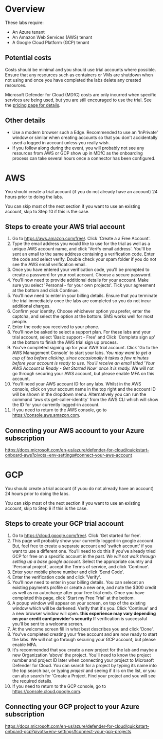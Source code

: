 # Overview
These labs require:
 - An Azure tenant
 - An Amazon Web Services (AWS) tenant
 - A Google Cloud Platform (GCP) tenant


## Potential costs
 Costs should be minimal and you should use trial accounts where possible. Ensure that any resources such as containers or VMs are shutdown when not using and once you have completed the labs delete any created resources.

 Microsoft Defender for Cloud (MDfC) costs are only incurred when specific services are being used, but you are still encouraged to use the trial. See the [pricing page for details](https://azure.microsoft.com/en-gb/pricing/details/defender-for-cloud/).
 
 ## Other details
 - Use a modern browser such a Edge. Recommended to use an 'InPrivate' window or similar when creating accounts so that you don't accidentally used a logged in account unless you really wish.
 - If you follow along during the event, you will probably not see any resources from AWS or GCP show up in MDfC as the onboarding process can take several hours once a connector has been configured.

 # AWS
 You should create a trial account (if you do not already have an account) 24 hours prior to doing the labs.
 
 You can skip most of the next section if you want to use an existing account, skip to Step 10 if this is the case.
## Steps to create your AWS trial account
1. Go to https://aws.amazon.com/free/. Click 'Create a a Free Account'.
2. Type the email address you would like to use for the trial as well as a unique AWS account name, and click 'Verify email address'. You'll be sent an email to the same address containing a verification code. Enter the code and select verify. Double check your spam folder if you do not see the AWS email verification email.
3. Once you have entered your verification code, you'll be prompted to create a password for your root account. Choose a secure password.
4. You'll now need to provide additional details for your account. Make sure you select 'Personal - for your own projects'. Tick your agreement at the bottom and click Continue.
5. You'll now need to enter in your billing details. Ensure that you terminate the trial immediately once the labs are completed so you do not incur additional charges.
6. Confirm your identity. Choose whichever option you prefer, enter the captcha, and select the option at the bottom. SMS works well for most people.
7. Enter the code you received to your phone.
8. You'll now be asked to select a support plan. For these labs and your trial account, select 'Basic support - Free' and Click 'Complete sign up' at the bottom to finish the AWS trial sign up process.
9. You've completed signing up for your AWS trial account. Click 'Go to the AWS Management Console' to start your labs. *You may want to get a cup of tea before clicking, since occasionally it takes a few minutes before your account is ready to use. You'll receive an email titled 'Your AWS Account is Ready - Get Started Now' once it is ready.* We will not go through securing your AWS account, but please enable MFA on this account.
10. You'll need your AWS account ID for any labs. Whilst in the AWS console, click on your account name in the top right and the account ID will be shown in the dropdown menu. Alternatively you can run the command 'aws sts get-caller-identity' from the AWS CLI which will show the ID for your currently logged-in account.
11. If you need to return to the AWS console, go to https://console.aws.amazon.com.


 ## Connecting your AWS account to your Azure subscription
https://docs.microsoft.com/en-us/azure/defender-for-cloud/quickstart-onboard-aws?pivots=env-settings#connect-your-aws-account

 # GCP
 You should create a trial account (if yuou do not already have an account) 24 hours prior to doing the labs.

 You can skip most of the next section if you want to use an existing account, skip to Step 9 if this is the case.
## Steps to create your GCP trial account
1. Go to https://cloud.google.com/free/. Click 'Get started for free'.
2. This page will probably show your currently logged-in google account. But, feel free to create a separate account and 'switch account' if you want to use a different one. You'll need to do this if you've already tried GCP for free on a specific account in the past. *We will not walk through setting up a base google account*. Select the appropriate country and 'Personal project', accept the Terms of service, and click 'Continue'.
3. Enter your mobile phone number and click 'Send Code'.
4. Enter the verification code and click 'Verify'.
5. You'll now need to enter in  your billing details. You can selecet an existing payments profile or create a new one, and note the $300 credit as well as no autocharge after your free trial ends. Once you have completed this page, click 'Start my Free Trial' at the bottom.
6. A popup window will appear on your screen, on top of the existing window which will be darkened. Verify that it's you. Click 'Continue' and a new browser window will open. **this experience may vary depending on your credit card provider's security** If verification is successful you'll be sent to a welcome screen.
7. At the welcome screen fill in what best describes you and click 'Done'.
8. You've completed creating your free account and are now ready to start the labs. We will not go through securing your GCP account, but please enable MFA.
9. It's recommended that you create a new project for the lab and maybe a new Organization 'above' the project. You'll need to know the project number and project ID later when connecting your project to Microsoft Defender for Cloud. You can search for a project by typing its name into the top search bar, or typing *project* and seeing if it is on the list, or you can also search for 'Create a Project. Find your project and you will see the required details. 
10. If you need to return to the GCP console, go to https://console.cloud.google.com.


## Connecting your GCP project to your Azure subscription
https://docs.microsoft.com/en-us/azure/defender-for-cloud/quickstart-onboard-gcp?pivots=env-settings#connect-your-gcp-projects
